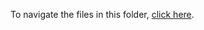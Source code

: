 To navigate the files in this folder, [click here](https://github.com/thrive-archive/thrive-archive.github.io/wiki/01_Community_Insights/). 